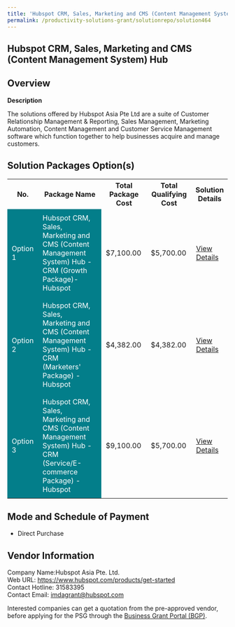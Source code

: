 ```yaml
---
title: 'Hubspot CRM, Sales, Marketing and CMS (Content Management System) Hub'
permalink: /productivity-solutions-grant/solutionrepo/solution464
---
```


## Hubspot CRM, Sales, Marketing and CMS (Content Management System) Hub

## Overview

**Description**

The solutions offered by Hubspot Asia Pte Ltd are a suite of Customer Relationship Management & Reporting, Sales Management, Marketing Automation, Content Management and Customer Service Management software which function together to help businesses acquire and manage customers.

## Solution Packages Option(s)

<table>
<tr>
<th><b>No.</b></th>
<th><b>Package Name</b></th>
<th><b>Total Package Cost</b></th>
<th><b>Total Qualifying Cost</b></th>
<th><b>Solution Details</b></th>
</tr>
<tr>
<td style='padding: 10px; background-color: #037E8A; color: #FFFFFF;'>Option 1</td>
<td style='padding: 10px; background-color: #037E8A; color: #FFFFFF;'>Hubspot CRM, Sales, Marketing and CMS (Content Management System) Hub -CRM (Growth Package)- Hubspot</td>
<td style='padding: 10px;'>$7,100.00</td>
<td style='padding: 10px;'>$5,700.00</td>
<td style='padding: 10px;'><a href='https://www.gobusiness.gov.sg/images/psg/Desensitised_Hubspot_Asia_Annex3_CR_wef_7_Sept_2020_Part_1.pdf' target='_blank'>View Details</a></td>
</tr>
<tr>
<td style='padding: 10px; background-color: #037E8A; color: #FFFFFF;'>Option 2</td>
<td style='padding: 10px; background-color: #037E8A; color: #FFFFFF;'>Hubspot CRM, Sales, Marketing and CMS (Content Management System) Hub -CRM (Marketers' Package) - Hubspot</td>
<td style='padding: 10px;'>$4,382.00</td>
<td style='padding: 10px;'>$4,382.00</td>
<td style='padding: 10px;'><a href='https://www.gobusiness.gov.sg/images/psg/Desensitised_Hubspot_Asia_Annex3_CR_wef_7_Sept_2020_Part_2.pdf' target='_blank'>View Details</a></td>
</tr>
<tr>
<td style='padding: 10px; background-color: #037E8A; color: #FFFFFF;'>Option 3</td>
<td style='padding: 10px; background-color: #037E8A; color: #FFFFFF;'>Hubspot CRM, Sales, Marketing and CMS (Content Management System) Hub -CRM (Service/E-commerce Package) - Hubspot</td>
<td style='padding: 10px;'>$9,100.00</td>
<td style='padding: 10px;'>$5,700.00</td>
<td style='padding: 10px;'><a href='https://www.gobusiness.gov.sg/images/psg/Desensitised_Hubspot_Asia_Annex3_CR_wef_7_Sept_2020_Part_3.pdf' target='_blank'>View Details</a></td>
</tr>
</table>

## Mode and Schedule of Payment

 - Direct Purchase

## Vendor Information

 Company Name:Hubspot Asia Pte. Ltd. <br>Web URL: https://www.hubspot.com/products/get-started <br>Contact Hotline: 31583395 <br>Contact Email: imdagrant@hubspot.com<br>

Interested companies can get a quotation from the pre-approved vendor, before applying for the PSG through the <a href='https://www.businessgrants.gov.sg/' target='_blank' rel='noopener'>Business Grant Portal (BGP)</a>.

<script src="/jquery/resize-tables.js"></script>
